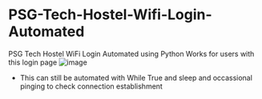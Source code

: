 # PSG-Tech-Hostel-Wifi-Login-Automated
PSG Tech Hostel WiFi Login Automated using Python
Works for users with this login page
![image](https://user-images.githubusercontent.com/75175772/171265320-e75e2d85-3648-45d9-bf6b-82596d38d653.png)


- This can still be automated with While True and sleep and occassional pinging to check connection establishment
